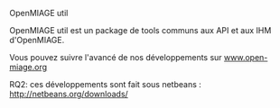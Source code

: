 OpenMIAGE util

OpenMIAGE util est un package de tools communs aux API et aux IHM d'OpenMIAGE.

Vous pouvez suivre l'avancé de nos développements sur www.open-miage.org

RQ2: ces développements sont fait sous netbeans : http://netbeans.org/downloads/
